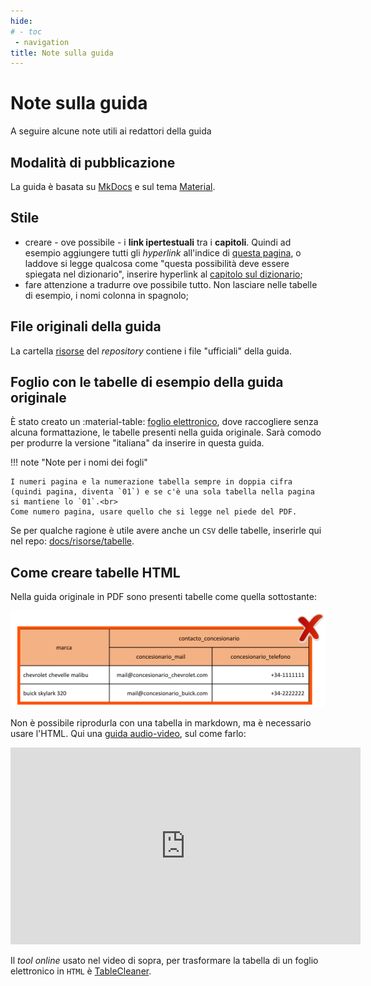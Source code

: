 ```yaml
---
hide:
# - toc
 - navigation
title: Note sulla guida
---
```


# Note sulla guida

A seguire alcune note utili ai redattori della guida

## Modalità di pubblicazione

La guida è basata su [MkDocs](https://www.mkdocs.org/) e sul tema [Material](https://squidfunk.github.io/mkdocs-material/).

## Stile

- creare - ove possibile - i **link ipertestuali** tra i **capitoli**. Quindi ad esempio aggiungere tutti gli *hyperlink* all'indice di [questa pagina](guida/index.md), o laddove si legge qualcosa come "questa possibilità deve essere spiegata nel dizionario", inserire hyperlink al [capitolo sul dizionario](guida/dizionario_dati.md);
- fare attenzione a tradurre ove possibile tutto. Non lasciare nelle tabelle di esempio, i nomi colonna in spagnolo;

## File originali della guida

La cartella [risorse](https://github.com/ondata/guidaPraticaPubblicazioneCSV/tree/main/risorse) del *repository* contiene i file "ufficiali" della guida.

## Foglio con le tabelle di esempio della guida originale

È stato creato un <!--- :material-table: --> :material-table: [foglio elettronico](https://docs.google.com/spreadsheets/d/1CAR685UYBmaKVB3zE4yuRj-n0fZBL6HohFDat66Zqic/edit#gid=775453510), dove raccogliere senza alcuna formattazione, le tabelle presenti nella guida originale. Sarà comodo per produrre la versione "italiana" da inserire in questa guida.

!!! note "Note per i nomi dei fogli"

    I numeri pagina e la numerazione tabella sempre in doppia cifra (quindi pagina, diventa `01`) e se c'è una sola tabella nella pagina si mantiene lo `01`.<br>
    Come numero pagina, usare quello che si legge nel piede del PDF.

Se per qualche ragione è utile avere anche un `CSV` delle tabelle, inserirle qui nel repo: [docs/risorse/tabelle](https://github.com/ondata/guidaPraticaPubblicazioneCSV/tree/main/docs/risorse/tabelle).

## Come creare tabelle HTML

Nella guida originale in PDF sono presenti tabelle come quella sottostante:

![](imgs/tabella.png)

Non è possibile riprodurla con una tabella in markdown, ma è necessario usare l'HTML. Qui una [guida audio-video](https://www.youtube.com/watch?v=j1jrFGaQh9c), sul come farlo:

<iframe width="560" height="315" src="https://www.youtube.com/embed/j1jrFGaQh9c" title="YouTube video player" frameborder="0" allow="accelerometer; autoplay; clipboard-write; encrypted-media; gyroscope; picture-in-picture" allowfullscreen></iframe>

Il *tool online* usato nel video di sopra, per trasformare la tabella di un foglio elettronico in `HTML` è [TableCleaner](https://www.r2h.nl/html-word-excel-table-code-cleaner/index.php).

